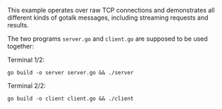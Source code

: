 This example operates over raw TCP connections and demonstrates all different kinds of gotalk messages, including streaming requests and results.

The two programs `server.go` and `client.go` are supposed to be used together:

Terminal 1/2:

    go build -o server server.go && ./server

Terminal 2/2:

    go build -o client client.go && ./client
